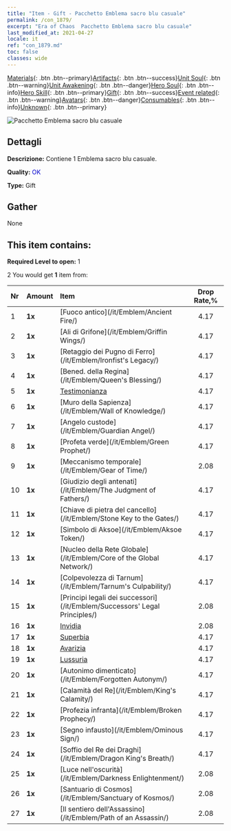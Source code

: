 ```yaml
---
title: "Item - Gift - Pacchetto Emblema sacro blu casuale"
permalink: /con_1879/
excerpt: "Era of Chaos  Pacchetto Emblema sacro blu casuale"
last_modified_at: 2021-04-27
locale: it
ref: "con_1879.md"
toc: false
classes: wide
---
```

 [Materials](/ItemsIT/){: .btn .btn--primary}[Artifacts](/ItemsIT/Artifacts/){: .btn .btn--success}[Unit Soul](/ItemsIT/UnitSoul/){: .btn .btn--warning}[Unit Awakening](/ItemsIT/UnitAwakening/){: .btn .btn--danger}[Hero Soul](/ItemsIT/HeroSoul/){: .btn .btn--info}[Hero Skill](/ItemsIT/HeroSkill/){: .btn .btn--primary}[Gift](/ItemsIT/Gift/){: .btn .btn--success}[Event related](/ItemsIT/Events/){: .btn .btn--warning}[Avatars](/ItemsIT/Avatars/){: .btn .btn--danger}[Consumables](/ItemsIT/Consumables/){: .btn .btn--info}[Unknown](/ItemsIT/Unknown/){: .btn .btn--primary}

 ![Pacchetto Emblema sacro blu casuale](/images/t/i_907502.png)

## Dettagli
 **Descrizione:** Contiene 1 Emblema sacro blu casuale.

 **Quality:** <span style="color: #0000CD">OK</span>

 **Type:** Gift

## Gather

  None

## This item contains:

 **Required Level to open:** 1

 2 You would get **1** item  from:

  | Nr | Amount |     Item    | Drop Rate,% |
  |:---|:-------|:------------|:---------:|
  | 1 |  **1x** | [Fuoco antico](/it/Emblem/Ancient Fire/) | 4.17 | 
  | 2 |  **1x** | [Ali di Grifone](/it/Emblem/Griffin Wings/) | 4.17 | 
  | 3 |  **1x** | [Retaggio dei Pugno di Ferro](/it/Emblem/Ironfist's Legacy/) | 4.17 | 
  | 4 |  **1x** | [Bened. della Regina](/it/Emblem/Queen's Blessing/) | 4.17 | 
  | 5 |  **1x** | [Testimonianza](/it/Emblem/Witness/) | 4.17 | 
  | 6 |  **1x** | [Muro della Sapienza](/it/Emblem/Wall of Knowledge/) | 4.17 | 
  | 7 |  **1x** | [Angelo custode](/it/Emblem/Guardian Angel/) | 4.17 | 
  | 8 |  **1x** | [Profeta verde](/it/Emblem/Green Prophet/) | 4.17 | 
  | 9 |  **1x** | [Meccanismo temporale](/it/Emblem/Gear of Time/) | 2.08 | 
  | 10 |  **1x** | [Giudizio degli antenati](/it/Emblem/The Judgment of Fathers/) | 4.17 | 
  | 11 |  **1x** | [Chiave di pietra del cancello](/it/Emblem/Stone Key to the Gates/) | 4.17 | 
  | 12 |  **1x** | [Simbolo di Aksoe](/it/Emblem/Aksoe Token/) | 4.17 | 
  | 13 |  **1x** | [Nucleo della Rete Globale](/it/Emblem/Core of the Global Network/) | 4.17 | 
  | 14 |  **1x** | [Colpevolezza di Tarnum](/it/Emblem/Tarnum's Culpability/) | 4.17 | 
  | 15 |  **1x** | [Principi legali dei successori](/it/Emblem/Successors' Legal Principles/) | 2.08 | 
  | 16 |  **1x** | [Invidia](/it/Emblem/Jealousy/) | 2.08 | 
  | 17 |  **1x** | [Superbia](/it/Emblem/Arrogance/) | 4.17 | 
  | 18 |  **1x** | [Avarizia](/it/Emblem/Greed/) | 4.17 | 
  | 19 |  **1x** | [Lussuria](/it/Emblem/Lust/) | 4.17 | 
  | 20 |  **1x** | [Autonimo dimenticato](/it/Emblem/Forgotten Autonym/) | 4.17 | 
  | 21 |  **1x** | [Calamità del Re](/it/Emblem/King's Calamity/) | 4.17 | 
  | 22 |  **1x** | [Profezia infranta](/it/Emblem/Broken Prophecy/) | 4.17 | 
  | 23 |  **1x** | [Segno infausto](/it/Emblem/Ominous Sign/) | 4.17 | 
  | 24 |  **1x** | [Soffio del Re dei Draghi](/it/Emblem/Dragon King's Breath/) | 4.17 | 
  | 25 |  **1x** | [Luce nell'oscurità](/it/Emblem/Darkness Enlightenment/) | 2.08 | 
  | 26 |  **1x** | [Santuario di Cosmos](/it/Emblem/Sanctuary of Kosmos/) | 2.08 | 
  | 27 |  **1x** | [Il sentiero dell'Assassino](/it/Emblem/Path of an Assassin/) | 2.08 | 
